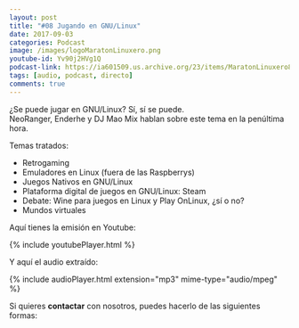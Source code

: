 ```yaml
---
layout: post
title: "#08 Jugando en GNU/Linux"
date: 2017-09-03
categories: Podcast
image: /images/logoMaratonLinuxero.png
youtube-id: Yv90j2HVg1Q
podcast-link: https://ia601509.us.archive.org/23/items/MaratonLinuxero8Jugando/Marat%C3%B3n%20Linuxero%208%20Jugandoen%20GNULinux
tags: [audio, podcast, directo]
comments: true
---
```

¿Se puede jugar en GNU/Linux? Sí, sí se puede.  
NeoRanger, Enderhe y DJ Mao Mix hablan sobre este tema en la penúltima hora.

Temas tratados:  
+ Retrogaming
+ Emuladores en Linux (fuera de las Raspberrys)
+ Juegos Nativos en GNU/Linux
+ Plataforma digital de juegos en GNU/Linux: Steam
+ Debate: Wine para juegos en Linux y Play OnLinux, ¿sí o no?
+ Mundos virtuales

Aquí tienes la emisión en Youtube: 

{% include youtubePlayer.html %}

Y aquí el audio extraído:

{% include audioPlayer.html extension="mp3" mime-type="audio/mpeg" %}

Si quieres **contactar** con nosotros, puedes hacerlo de las siguientes formas:

